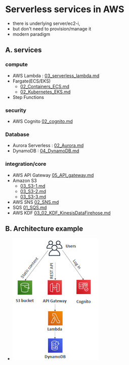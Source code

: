 # Serverless services in AWS
- there is underlying server/ec2-i,
- but don't need to provision/manage it
- modern paradigm

## A. services
### compute
  - AWS Lambda : [03_serverless_lambda.md](../01_compute/03_lambda-01-saa)
  - Fargate(ECS/EKS) 
    - [02_Containers_ECS.md](../01_compute/02_Containers_ECS.md)
    - [02_Kubernetes_EKS.md](../01_compute/02_Kubernetes_EKS.md)
  - Step Functions

### security
  - AWS Cognito [02_cognito.md](../06_Security/02_cognito.md)

### Database
  - Aurora Serverless : [02_Aurora.md](../03_database/02_Aurora.md)
  - DynamoDB : [04_DynamoDB.md](../03_database/04_DynamoDB_SSA)

### integration/core
- AWS API Gateway [05_API_gateway.md](../04_network/05_API_gateway.md)
- Amazon S3
  - [03_S3-1.md](../02_storage/03_S3-1.md)
  - [03_S3-2.md](../02_storage/03_S3-2.md)
  - [03_S3-3.md](../02_storage/03_S3-3.md)
- AWS SNS  [02_SNS.md](../05_decoupling/02_SNS.md)
- SQS [01_SQS.md](../05_decoupling/01_SQS.md)
- AWS KDF [03_02_KDF_KinesisDataFirehose.md](../05_decoupling/03_02_KDF_KinesisDataFirehose.md)

## B. Architecture example
- ![img.png](../99_img/compute/lambda/img.png)
